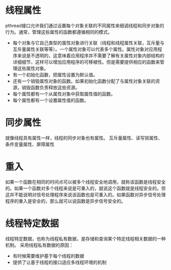 # 线程属性
pthread接口允许我们通过设置每个对象关联的不同属性来细调线程和同步对象的行为。通常，管理这些属性的函数都遵循相同的模式。
* 每个对象与它自己类型的属性对象进行关联（线程和线程属性关联，互斥量与互斥量属性关联等等）。一个属性对象可以代表多个属性。属性对象对应用程序来说是不透明的，这意味着应用程序并不需要了解有关属性对象内部结构的详细细节，这样可以增加应用程序的可移植性。但是需要提供相应的函数来管理这些属性对象。
* 有一个初始化函数，把属性设置为默认值。
* 还有一个销毁属性对象的函数。如果初始化函数分配了与属性对象关联的资源，销毁函数负责释放这些资源。
* 每个属性都有一个从属性对象中获取属性值的函数。
* 每个属性都有一个设置属性值的函数。
# 同步属性
就像线程具有属性一样，线程的同步对象也有属性。
互斥量属性、读写锁属性、条件变量属性、屏障属性
# 重入
如果一个函数在相同的时间点可以被多个线程安全地调用，就称该函数是线程安全的。如果一个函数对多个线程来说是可重入的，就说这个函数就是线程安全的。但这并不能说明对信号处理程序来说该函数也是可重入的。如果函数对异步信号处理程序的重入是安全的，那么就可以说函数是异步信号安全的。
# 线程特定数据
线程特定数据，也称为线程私有数据，是存储和查询某个特定线程相关数据的一种机制。
采用线程私有数据的原因：
* 有时候需要维护基于每个线程的数据
* 提供了让基于线程的接口适应多线程环境的机制